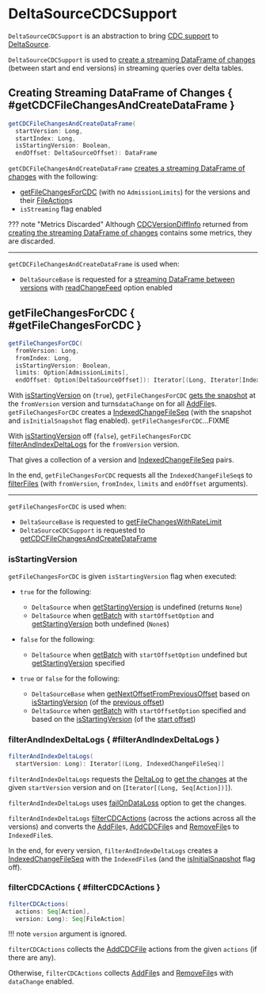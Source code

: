 # DeltaSourceCDCSupport

`DeltaSourceCDCSupport` is an abstraction to bring [CDC support](index.md) to [DeltaSource](../spark-connector/DeltaSource.md).

`DeltaSourceCDCSupport` is used to [create a streaming DataFrame of changes](#getCDCFileChangesAndCreateDataFrame) (between start and end versions) in streaming queries over delta tables.

## Creating Streaming DataFrame of Changes { #getCDCFileChangesAndCreateDataFrame }

```scala
getCDCFileChangesAndCreateDataFrame(
  startVersion: Long,
  startIndex: Long,
  isStartingVersion: Boolean,
  endOffset: DeltaSourceOffset): DataFrame
```

`getCDCFileChangesAndCreateDataFrame` [creates a streaming DataFrame of changes](CDCReaderImpl.md#changesToDF) with the following:

* [getFileChangesForCDC](#getFileChangesForCDC) (with no `AdmissionLimits`) for the versions and their [FileAction](../FileAction.md)s
* `isStreaming` flag enabled

??? note "Metrics Discarded"
    Although [CDCVersionDiffInfo](CDCVersionDiffInfo.md) returned from [creating the streaming DataFrame of changes](CDCReaderImpl.md#changesToDF) contains some metrics, they are discarded.

---

`getCDCFileChangesAndCreateDataFrame` is used when:

* `DeltaSourceBase` is requested for a [streaming DataFrame between versions](../spark-connector/DeltaSourceBase.md#getFileChangesAndCreateDataFrame) with [readChangeFeed](../spark-connector/options.md#readChangeFeed) option enabled

## getFileChangesForCDC { #getFileChangesForCDC }

```scala
getFileChangesForCDC(
  fromVersion: Long,
  fromIndex: Long,
  isStartingVersion: Boolean,
  limits: Option[AdmissionLimits],
  endOffset: Option[DeltaSourceOffset]): Iterator[(Long, Iterator[IndexedFile])]
```

With [isStartingVersion](#getFileChangesForCDC-isStartingVersion) on (`true`), `getFileChangesForCDC` [gets the snapshot](../spark-connector/DeltaSource.md#getSnapshotAt) at the `fromVersion` version and turns`dataChange` on for all [AddFile](../AddFile.md)s. `getFileChangesForCDC` creates a [IndexedChangeFileSeq](IndexedChangeFileSeq.md) (with the snapshot and `isInitialSnapshot` flag enabled). `getFileChangesForCDC`...FIXME

With [isStartingVersion](#getFileChangesForCDC-isStartingVersion) off (`false`), `getFileChangesForCDC` [filterAndIndexDeltaLogs](#filterAndIndexDeltaLogs) for the `fromVersion` version.

That gives a collection of a version and [IndexedChangeFileSeq](IndexedChangeFileSeq.md) pairs.

In the end, `getFileChangesForCDC` requests all the `IndexedChangeFileSeq`s to [filterFiles](IndexedChangeFileSeq.md#filterFiles) (with `fromVersion`, `fromIndex`, `limits` and `endOffset` arguments).

---

`getFileChangesForCDC` is used when:

* `DeltaSourceBase` is requested to [getFileChangesWithRateLimit](../spark-connector/DeltaSourceBase.md#getFileChangesWithRateLimit)
* `DeltaSourceCDCSupport` is requested to [getCDCFileChangesAndCreateDataFrame](#getCDCFileChangesAndCreateDataFrame)

### <span id="getFileChangesForCDC-isStartingVersion"> isStartingVersion

`getFileChangesForCDC` is given `isStartingVersion` flag when executed:

* `true` for the following:
    * `DeltaSource` when [getStartingVersion](../spark-connector/DeltaSource.md#getStartingVersion) is undefined (returns `None`)
    * `DeltaSource` when [getBatch](../spark-connector/DeltaSource.md#getBatch) with `startOffsetOption` and [getStartingVersion](../spark-connector/DeltaSource.md#getStartingVersion) both undefined (`None`s)

* `false` for the following:
    * `DeltaSource` when [getBatch](../spark-connector/DeltaSource.md#getBatch) with `startOffsetOption` undefined but [getStartingVersion](../spark-connector/DeltaSource.md#getStartingVersion) specified

* `true` or `false` for the following:
    * `DeltaSourceBase` when [getNextOffsetFromPreviousOffset](../spark-connector/DeltaSourceBase.md#getNextOffsetFromPreviousOffset) based on [isStartingVersion](../spark-connector/DeltaSourceOffset.md#isStartingVersion) (of the [previous offset](../spark-connector/DeltaSourceOffset.md))
    * `DeltaSource` when [getBatch](../spark-connector/DeltaSource.md#getBatch) with `startOffsetOption` specified and based on the [isStartingVersion](../spark-connector/DeltaSourceOffset.md#isStartingVersion) (of the [start offset](../spark-connector/DeltaSourceOffset.md))

### filterAndIndexDeltaLogs { #filterAndIndexDeltaLogs }

```scala
filterAndIndexDeltaLogs(
  startVersion: Long): Iterator[(Long, IndexedChangeFileSeq)]
```

`filterAndIndexDeltaLogs` requests the [DeltaLog](../spark-connector/DeltaSource.md#deltaLog) to [get the changes](../DeltaLog.md#getChanges) at the given `startVersion` version and on (`Iterator[(Long, Seq[Action])]`).

`filterAndIndexDeltaLogs` uses [failOnDataLoss](../spark-connector/options.md#failOnDataLoss) option to get the changes.

`filterAndIndexDeltaLogs` [filterCDCActions](#filterCDCActions) (across the actions across all the versions) and converts the [AddFile](../AddFile.md)s, [AddCDCFile](../AddCDCFile.md)s and [RemoveFile](../RemoveFile.md)s to `IndexedFile`s.

In the end, for every version, `filterAndIndexDeltaLogs` creates a [IndexedChangeFileSeq](IndexedChangeFileSeq.md) with the `IndexedFile`s (and the [isInitialSnapshot](IndexedChangeFileSeq.md#isInitialSnapshot) flag off).

### filterCDCActions { #filterCDCActions }

```scala
filterCDCActions(
  actions: Seq[Action],
  version: Long): Seq[FileAction]
```

!!! note
    `version` argument is ignored.

`filterCDCActions` collects the [AddCDCFile](../AddCDCFile.md) actions from the given `actions` (if there are any).

Otherwise, `filterCDCActions` collects [AddFile](../AddFile.md)s and [RemoveFile](../RemoveFile.md)s with `dataChange` enabled.
